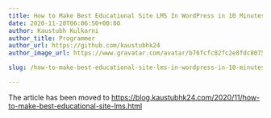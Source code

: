 ```yaml
---
title: How to Make Best Educational Site LMS In WordPress in 10 Minutes?
date: 2020-11-20T06:06:50+00:00
author: Kaustubh Kulkarni
author_title: Programmer
author_url: https://github.com/kaustubhk24
author_image_url: https://www.gravatar.com/avatar/b76fcfc82fc2e8fdc8075636f1735f61?s=200

slug: /how-to-make-best-educational-site-lms-in-wordpress-in-10-minutes/

---
```


The article has been moved to https://blog.kaustubhk24.com/2020/11/how-to-make-best-educational-site-lms.html